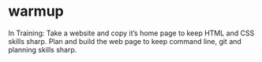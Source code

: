 # warmup
In Training: Take a website and copy it’s home page to keep HTML and CSS skills sharp. Plan and build the web page to keep command line, git and planning skills sharp. 
